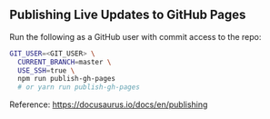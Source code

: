 ## Publishing Live Updates to GitHub Pages

Run the following as a GitHub user with commit access to the repo:

```bash
GIT_USER=<GIT_USER> \
  CURRENT_BRANCH=master \
  USE_SSH=true \
  npm run publish-gh-pages
  # or yarn run publish-gh-pages
```

Reference: https://docusaurus.io/docs/en/publishing
